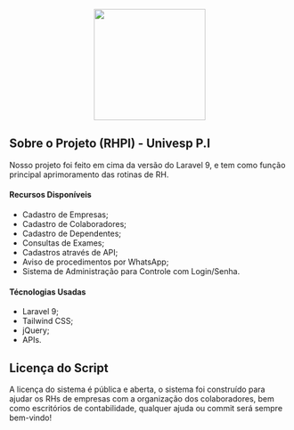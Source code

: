 <p align="center"><img src="https://i.imgur.com/kipXZfZ.png" width="200"></p>

## Sobre o Projeto (RHPI) - Univesp P.I
Nosso projeto foi feito em cima da versão do Laravel 9, e tem como função principal aprimoramento das rotinas de RH.

#### Recursos Disponíveis
- Cadastro de Empresas;
- Cadastro de Colaboradores;
- Cadastro de Dependentes;
- Consultas de Exames;
- Cadastros através de API;
- Aviso de procedimentos por WhatsApp;
- Sistema de Administração para Controle com Login/Senha.

#### Técnologias Usadas
- Laravel 9;
- Tailwind CSS;
- jQuery;
- APIs.

## Licença do Script
A licença do sistema é pública e aberta, o sistema foi construído para ajudar os RHs de empresas com a organização dos colaboradores, bem como escritórios de contabilidade, qualquer ajuda ou commit será sempre bem-vindo!
